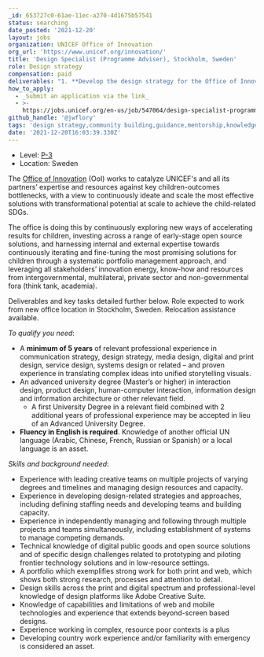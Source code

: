 ```yaml
---
_id: 653727c0-61ae-11ec-a270-4d1675b57541
status: searching
date_posted: '2021-12-20'
layout: jobs
organization: UNICEF Office of Innovation
org_url: 'https://www.unicef.org/innovation/'
title: 'Design Specialist (Programme Adviser), Stockholm, Sweden'
role: Design strategy
compensation: paid
deliverables: "1. **Develop the design strategy for the Office of Innovation and an implementation plan**.\r\n    * Review best practice in the social innovation space and capture lessons learned\r\n    * In close collaboration with management team, propose a strategy, including resource needs\r\n    * Design a monitoring plan to assess strategy and review its progress on ongoing basis\r\n    * Develop a project plan and execute start-up phase of the strategy\r\n2. **Set-up a pool of design talent for the Office of Innovation, including through staffing, consultants, vendors etc**\r\n    * Identify human capacity and talent needs in design and support related recruitment processes\r\n    * Develop a design consultant pool\r\n    * Support technical assistance team managing Global HCD LTAs and other recruiting/resourcing solutions\r\n    * Work with other HCD focal points on the PCS team to develop OOI briefing session + supporting materials\r\n    * Conceptualize and run a recorded HCD LTA focused webinar that showcases 1) how they can be used and 2) gets vendors to talk about their expertise\r\n    * Advise on, explore and test HCD office hours with other HCD focal points and potentially with LTA vendors\r\n3. **Provide guidance to select priority initiatives across the Office of Innovation**.\r\n    * In close collaboration with management team, identify priority initiatives and allocate appropriate design resources (including for direct support)\r\n    * Provide direct design-related guidance for select initiatives\r\n    * This could include facilitating ideation, validation and strategy sessions, structuring sprint exercise that can be piloted and templatize; user testing and prototyping of technical explorations; evaluating effectiveness of platforms.\r\n4. **Provide technical guidance to design resources within the Office of Innovation**.\r\n    * Develop and oversee execution of relevant technical standards for design\r\n    * Provide mentorship and knowledge sharing among team members with design-related responsibilities\r\n    * Identify needs for technical design programmes and tools and facilitate access\r\n5. **Engage in relevant planning processes and externally in relevant fora to represent the OOI on design**.\r\n    * Identify opportunities for and contribute to documentation, communications and external engagement on OOI’s design work"
how_to_apply:
  - _Submit an application via the link_
  - >-
    https://jobs.unicef.org/en-us/job/547064/design-specialist-programme-adviser-p3-ta-office-of-innovation-stockholm-sweden-00118612
github_handle: '@jwflory'
tags: 'design strategy,community building,guidance,mentorship,knowledge-sharing'
date: '2021-12-20T16:03:39.330Z'
---
```

* Level: [P-3](https://careers.un.org/lbw/home.aspx?viewtype=SC)
* Location: Sweden

The [Office of Innovation](https://www.unicef.org/innovation/) (OoI) works to catalyze UNICEF's and all its partners’ expertise and resources against key children-outcomes bottlenecks, with a view to continuously ideate and scale the most effective solutions with transformational potential at scale to achieve the child-related SDGs. 

The office is doing this by continuously exploring new ways of accelerating results for children, investing across a range of early-stage open source solutions, and harnessing internal and external expertise towards continuously iterating and fine-tuning the most promising solutions for children through a systematic portfolio management approach, and leveraging all stakeholders’ innovation energy, know-how and resources from intergovernmental, multilateral, private sector and non-governmental fora (think tank, academia).

Deliverables and key tasks detailed further below. Role expected to work from new office location in Stockholm, Sweden. Relocation assistance available.

_To qualify you need_:

* A **minimum of 5 years** of relevant professional experience in communication strategy, design strategy, media design, digital and print design, service design, systems design or related – and proven experience in translating complex ideas into unified storytelling visuals.
* An advanced university degree (Master’s or higher) in interaction design, product design, human-computer interaction, information design and information architecture or other relevant field.
    * A first University Degree in a relevant field combined with 2 additional years of professional experience may be accepted in lieu of an Advanced University Degree.
* **Fluency in English is required**. Knowledge of another official UN language (Arabic, Chinese, French, Russian or Spanish) or a local language is an asset.

_Skills and background needed_:

* Experience with leading creative teams on multiple projects of varying degrees and timelines and managing design resources and capacity.
* Experience in developing design-related strategies and approaches, including defining staffing needs and developing teams and building capacity.
* Experience in independently managing and following through multiple projects and teams simultaneously, including establishment of systems to manage competing demands.
* Technical knowledge of digital public goods and open source solutions and of specific design challenges related to prototyping and piloting frontier technology solutions and in low-resource settings.
* A portfolio which exemplifies strong work for both print and web, which shows both strong research, processes and attention to detail.
* Design skills across the print and digital spectrum and professional-level knowledge of design platforms like Adobe Creative Suite.
* Knowledge of capabilities and limitations of web and mobile technologies and experience that extends beyond-screen based designs.
* Experience working in complex, resource poor contexts is a plus
* Developing country work experience and/or familiarity with emergency is considered an asset.
